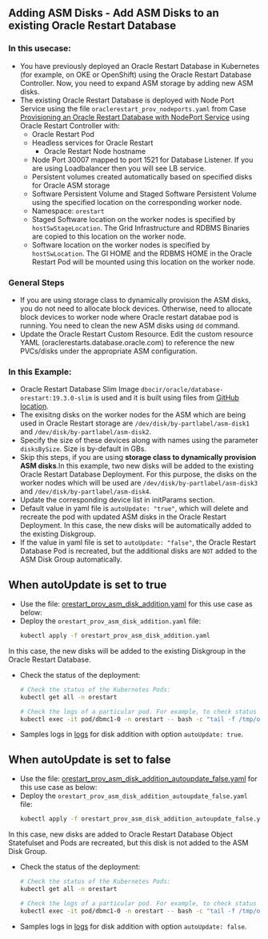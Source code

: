 ## Adding ASM Disks - Add ASM Disks to an existing Oracle Restart Database

### In this usecase:

* You have previously deployed an Oracle Restart Database in Kubernetes (for example, on OKE or OpenShift) using the Oracle Restart Database Controller. Now, you need to expand ASM storage by adding new ASM disks.
* The existing Oracle Restart Database is deployed with Node Port Service using the file `oraclerestart_prov_nodeports.yaml` from Case [Provisioning an Oracle Restart Database with NodePort Service](./provisioning/provisioning_oracle_restart_db_nodeport.md) using Oracle Restart Controller with:
  * Oracle Restart Pod
  * Headless services for Oracle Restart
    * Oracle Restart Node hostname
  * Node Port 30007 mapped to port 1521 for Database Listener. If you are using Loadbalancer then you will see LB service. 
  * Persistent volumes created automatically based on specified disks for Oracle ASM storage
  * Software Persistent Volume and Staged Software Persistent Volume using the specified location on the corresponding worker node.
  * Namespace: `orestart`
  * Staged Software location on the worker nodes is specified by `hostSwStageLocation`. The Grid Infrastructure and RDBMS Binaries are copied to this location on the worker node.
  * Software location on the worker nodes is specified by `hostSwLocation`. The GI HOME and the RDBMS HOME in the Oracle Restart Pod will be mounted using this location on the worker node.

### General Steps 
  * If you are using storage class to dynamically provision the ASM disks, you do not need to allocate block devices. Otherwise,  need to allocate block devices to worker node where Oracle restart databae pod is running. You need to clean the new ASM disks using `dd` command.         
  * Update the Oracle Restart Custom Resource. Edit the custom resource YAML (oraclerestarts.database.oracle.com) to reference the new PVCs/disks under the appropriate ASM configuration.

### In this Example: 
  * Oracle Restart Database Slim Image `dbocir/oracle/database-orestart:19.3.0-slim` is used and it is built using files from [GitHub location](https://github.com/oracle/docker-images/tree/main/OracleDatabase/RAC/OracleRealApplicationClusters#building-oracle-rac-database-container-slim-image). 
  * The exisitng disks on the worker nodes for the ASM which are being used in Oracle Restart storage are `/dev/disk/by-partlabel/asm-disk1` and `/dev/disk/by-partlabel/asm-disk2`. 
  * Specify the size of these devices along with names using the parameter `disksBySize`. Size is by-default in GBs.
  * Skip this steps, if you are using **storage class to dynamically provision ASM disks**.In this example, two new disks will be added to the existing Oracle Restart Database Deployment. For this purpose, the disks on the worker nodes which will be used are `/dev/disk/by-partlabel/asm-disk3` and `/dev/disk/by-partlabel/asm-disk4`.
  * Update the corresponding device list in initParams section.
  * Default value in yaml file is `autoUpdate: "true"`, which will delete and recreate the pod with updated ASM disks in the Oracle Restart Deployment. In this case, the new disks will be automatically added to the existing Diskgroup.
  * If the value in yaml file is set to `autoUpdate: "false"`, the Oracle Restart Database Pod is recreated, but the additional disks are `NOT` added to the ASM Disk Group automatically.


## When autoUpdate is set to true
* Use the file: [orestart_prov_asm_disk_addition.yaml](./orestart_prov_asm_disk_addition.yaml) for this use case as below:
* Deploy the `orestart_prov_asm_disk_addition.yaml` file:
    ```sh
    kubectl apply -f orestart_prov_asm_disk_addition.yaml
    ```
In this case, the new disks will be added to the existing Diskgroup in the Oracle Restart Database.
* Check the status of the deployment:
    ```sh
    # Check the status of the Kubernetes Pods:
    kubectl get all -n orestart

    # Check the logs of a particular pod. For example, to check status of pod "dbmc1-0":
    kubectl exec -it pod/dbmc1-0 -n orestart -- bash -c "tail -f /tmp/orod/oracle_db_setup.log"
    ```
 * Samples logs in [logs](./logs/asm_addition_autoupdate_true.txt) for disk addition with option `autoUpdate: true`.


## When autoUpdate is set to false
* Use the file: [orestart_prov_asm_disk_addition_autoupdate_false.yaml](./orestart_prov_asm_disk_addition_autoupdate_false.yaml) for this use case as below:
* Deploy the `orestart_prov_asm_disk_addition_autoupdate_false.yaml` file:
    ```sh
    kubectl apply -f orestart_prov_asm_disk_addition_autoupdate_false.yaml
    ```
In this case, new disks are added to Oracle Restart Database Object Statefulset and Pods are recreated, but this disk is not added to the ASM Disk Group.
* Check the status of the deployment:
    ```sh
    # Check the status of the Kubernetes Pods:
    kubectl get all -n orestart

    # Check the logs of a particular pod. For example, to check status of pod "dbmc1-0":
    kubectl exec -it pod/dbmc1-0 -n orestart -- bash -c "tail -f /tmp/orod/oracle_db_setup.log"
    ```
 * Samples logs in [logs](./logs/asm_addition_autoupdate_false.txt) for disk addition with option `autoUpdate: false`.